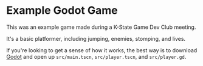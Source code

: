 # Example Godot Game

This was an example game made during a K-State Game Dev Club meeting.

It's a basic platformer, including jumping, enemies, stomping, and lives.

If you're looking to get a sense of how it works, the best way is to download [Godot](https://godotengine.org/)
and open up `src/main.tscn`, `src/player.tscn`, and `src/player.gd`.
